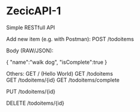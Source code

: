 # ZecicAPI-1
Simple RESTfull API

Add new item (e.g. with Postman):
POST /todoitems

Body (RAW/JSON):

{
  "name":"walk dog",
  "isComplete":true
}


Others:
GET /      (Hello World)
GET /todoitems	
GET /todoitems/{id}
GET /todoitems/complete

PUT /todoitems/{id}	

DELETE /todoitems/{id}    
